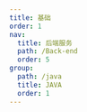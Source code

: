 ```yaml
---
title: 基础
order: 1
nav:
  title: 后端服务
  path: /Back-end
  order: 5
group:
  path: /java
  title: JAVA
  order: 1
---
```

